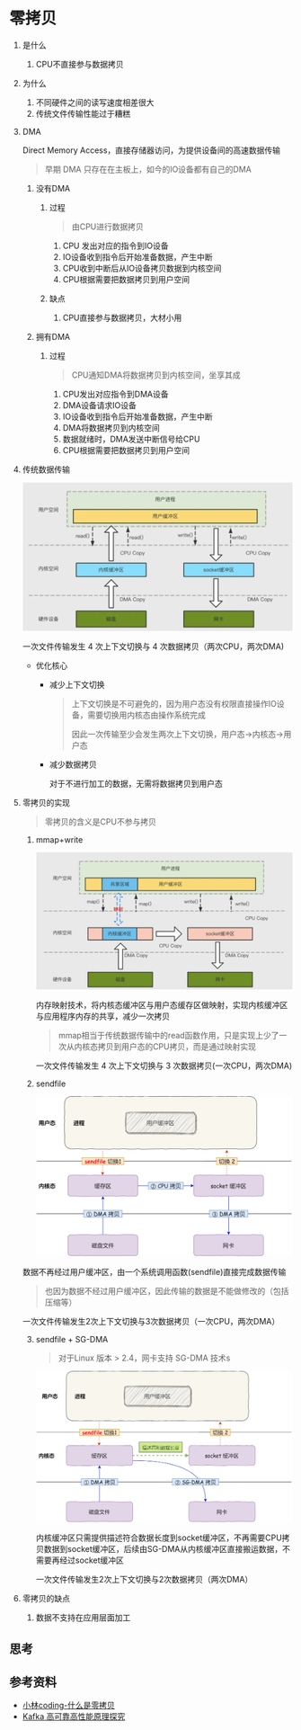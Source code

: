 # 零拷贝

1. 是什么

   1. CPU不直接参与数据拷贝

2. 为什么

   1. 不同硬件之间的读写速度相差很大
   2. 传统文件传输性能过于糟糕

3. DMA

   Direct Memory Access，直接存储器访问，为提供设备间的高速数据传输

   > 早期 DMA 只存在在主板上，如今的IO设备都有自己的DMA

   1. 没有DMA
      1. 过程

         > 由CPU进行数据拷贝

         1. CPU 发出对应的指令到IO设备
         2. IO设备收到指令后开始准备数据，产生中断
         3. CPU收到中断后从IO设备拷贝数据到内核空间
         4. CPU根据需要把数据拷贝到用户空间

      2. 缺点

         1. CPU直接参与数据拷贝，大材小用

   2. 拥有DMA

      1. 过程

         > CPU通知DMA将数据拷贝到内核空间，坐享其成

         1. CPU发出对应指令到DMA设备
         2. DMA设备请求IO设备
         3. IO设备收到指令后开始准备数据，产生中断
         4. DMA将数据拷贝到内核空间
         5. 数据就绪时，DMA发送中断信号给CPU
         6. CPU根据需要把数据拷贝到用户空间

4. 传统数据传输

   ![图片](零拷贝.assets/640-20230510233738534.jpeg)

   一次文件传输发生 4 次上下文切换与 4 次数据拷贝（两次CPU，两次DMA)

   * 优化核心

     * 减少上下文切换

       > 上下文切换是不可避免的，因为用户态没有权限直接操作IO设备，需要切换用内核态由操作系统完成
       >
       > 因此一次传输至少会发生两次上下文切换，用户态->内核态->用户态

     * 减少数据拷贝

       对于不进行加工的数据，无需将数据拷贝到用户态

5. 零拷贝的实现

   > 零拷贝的含义是CPU不参与拷贝

   1. mmap+write

      ![图片](零拷贝.assets/640-20230510233620303.png)

      内存映射技术，将内核态缓冲区与用户态缓存区做映射，实现内核缓冲区与应用程序内存的共享，减少一次拷贝

      > mmap相当于传统数据传输中的read函数作用，只是实现上少了一次从内核态拷贝到用户态的CPU拷贝，而是通过映射实现

      一次文件传输发生 4 次上下文切换与 3 次数据拷贝(一次CPU，两次DMA)

   2. sendfile

      ![img](零拷贝.assets/senfile.png)

   数据不再经过用户缓冲区，由一个系统调用函数(sendfile)直接完成数据传输

   > 也因为数据不经过用户缓冲区，因此传输的数据是不能做修改的（包括压缩等）

   一次文件传输发生2次上下文切换与3次数据拷贝（一次CPU，两次DMA）

   3. sendfile + SG-DMA

      > 对于Linux 版本 > 2.4，网卡支持 SG-DMA 技术s

      ![img](零拷贝.assets/senfile-dma.png)

      内核缓冲区只需提供描述符合数据长度到socket缓冲区，不再需要CPU拷贝数据到socket缓冲区，后续由SG-DMA从内核缓冲区直接搬运数据，不需要再经过socket缓冲区

      一次文件传输发生2次上下文切换与2次数据拷贝（两次DMA）

6. 零拷贝的缺点

   1. 数据不支持在应用层面加工

## 思考




## 参考资料

* [小林coding-什么是零拷贝](https://xiaolincoding.com/os/8_network_system/zero_copy.html)
* [Kafka 高可靠高性能原理探究](https://mp.weixin.qq.com/s/_g11mmmQse6KrkUE8x4abQ)